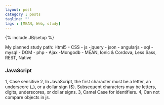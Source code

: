 ```yaml
---
layout: post
category : posts
tagline: ""
tags : [MEAN, Web, study]
---
```

{% include JB/setup %}


My planned study path: Html5 - CSS - js -jquery - json - angularjs - sql - mysql - DOM - php - Ajax -Mongodb - MEAN, Ionic & Cordova, Less Sass, REST, Native
 




### JavaScript
1, Case sensitive
2, In JavaScript, the first character must be a letter, an underscore (_), or a dollar sign ($). Subsequent characters may be letters, digits, underscores, or dollar signs.
3, Camel Case for identifiers.
4, Can not compare objects in js.